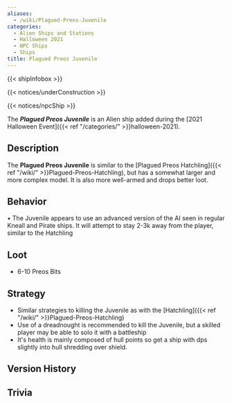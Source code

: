 ```yaml
---
aliases:
  - /wiki/Plagued-Preos-Juvenile
categories:
  - Alien Ships and Stations
  - Halloween 2021
  - NPC Ships
  - Ships
title: Plagued Preos Juvenile
---
```


{{< shipInfobox >}}

{{< notices/underConstruction >}}

{{< notices/npcShip >}}

The **_Plagued Preos Juvenile_** is an Alien ship added during the [2021 Halloween Event]({{< ref "/categories/" >}}halloween-2021).

## Description

The **Plagued Preos Juvenile** is similar to the [Plagued Preos Hatchling]({{< ref "/wiki/" >}}Plagued-Preos-Hatchling), but has a somewhat larger and more complex model. It is also more well-armed and drops better loot.

## Behavior

• The Juvenile appears to use an advanced version of the AI seen in regular Kneall and Pirate ships. It will attempt to stay 2-3k away from the player, similar to the Hatchling

## Loot

- 6-10 Preos Bits

## Strategy

- Similar strategies to killing the Juvenile as with the [Hatchling]({{< ref "/wiki/" >}}Plagued-Preos-Hatchling)
- Use of a dreadnought is recommended to kill the Juvenile, but a skilled player may be able to solo it with a battleship
- It's health is mainly composed of hull points so get a ship with dps slightly into hull shredding over shield.

## Version History

## Trivia

